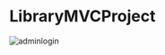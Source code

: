 # LibraryMVCProject
![adminlogin](https://github.com/necaticagrioz/LibraryMVCProject/assets/74175482/dc867f6d-e980-46ca-881c-963874d0f2a4)
